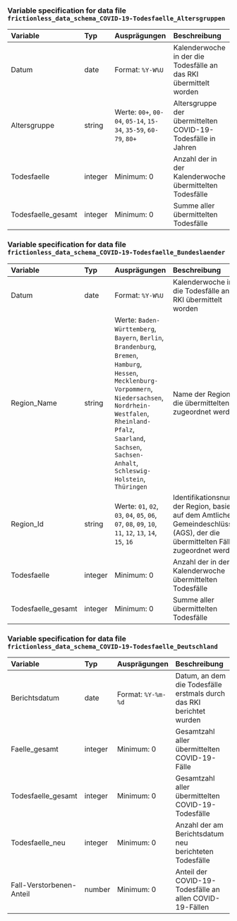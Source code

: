### Variable specification for data file `frictionless_data_schema_COVID-19-Todesfaelle_Altersgruppen`

| Variable           | Typ     | Ausprägungen                                                     | Beschreibung                                                      |
|:-------------------|:--------|:-----------------------------------------------------------------|:------------------------------------------------------------------|
| Datum              | date    | Format: `%Y-W%U`                                                 | Kalenderwoche in der die Todesfälle an das RKI übermittelt worden |
| Altersgruppe       | string  | Werte: `00+`, `00-04`, `05-14`, `15-34`, `35-59`, `60-79`, `80+` | Altersgruppe der übermittelten COVID-19-Todesfälle in Jahren      |
| Todesfaelle        | integer | Minimum: 0                                                       | Anzahl der in der Kalenderwoche übermittelten Todesfälle          |
| Todesfaelle_gesamt | integer | Minimum: 0                                                       | Summe aller übermittelten Todesfälle                              |


### Variable specification for data file `frictionless_data_schema_COVID-19-Todesfaelle_Bundeslaender`

| Variable           | Typ     | Ausprägungen                                                                                                                                                                                                                                                  | Beschreibung                                                                                                                         |
|:-------------------|:--------|:--------------------------------------------------------------------------------------------------------------------------------------------------------------------------------------------------------------------------------------------------------------|:-------------------------------------------------------------------------------------------------------------------------------------|
| Datum              | date    | Format: `%Y-W%U`                                                                                                                                                                                                                                              | Kalenderwoche in der die Todesfälle an das RKI übermittelt worden                                                                    |
| Region_Name        | string  | Werte: `Baden-Württemberg`, `Bayern`, `Berlin`, `Brandenburg`, `Bremen`, `Hamburg`, `Hessen`, `Mecklenburg-Vorpommern`, `Niedersachsen`, `Nordrhein-Westfalen`, `Rheinland-Pfalz`, `Saarland`, `Sachsen`, `Sachsen-Anhalt`, `Schleswig-Holstein`, `Thüringen` | Name der Region der die übermittelten Fälle zugeordnet werden                                                                        |
| Region_Id          | string  | Werte: `01`, `02`, `03`, `04`, `05`, `06`, `07`, `08`, `09`, `10`, `11`, `12`, `13`, `14`, `15`, `16`                                                                                                                                                         | Identifikationsnummer der Region, basierend auf dem Amtlichen Gemeindeschlüssel (AGS), der die übermittelten Fälle zugeordnet werden |
| Todesfaelle        | integer | Minimum: 0                                                                                                                                                                                                                                                    | Anzahl der in der Kalenderwoche übermittelten Todesfälle                                                                             |
| Todesfaelle_gesamt | integer | Minimum: 0                                                                                                                                                                                                                                                    | Summe aller übermittelten Todesfälle                                                                                                 |


### Variable specification for data file `frictionless_data_schema_COVID-19-Todesfaelle_Deutschland`

| Variable                 | Typ     | Ausprägungen       | Beschreibung                                                         |
|:-------------------------|:--------|:-------------------|:---------------------------------------------------------------------|
| Berichtsdatum            | date    | Format: `%Y-%m-%d` | Datum, an dem die Todesfälle erstmals durch das RKI berichtet wurden |
| Faelle_gesamt            | integer | Minimum: 0         | Gesamtzahl aller übermittelten COVID-19-Fälle                        |
| Todesfaelle_gesamt       | integer | Minimum: 0         | Gesamtzahl aller übermittelten COVID-19-Todesfälle                   |
| Todesfaelle_neu          | integer | Minimum: 0         | Anzahl der am Berichtsdatum neu berichteten Todesfälle               |
| Fall-Verstorbenen-Anteil | number  | Minimum: 0         | Anteil der COVID-19-Todesfälle an allen COVID-19-Fällen              |


